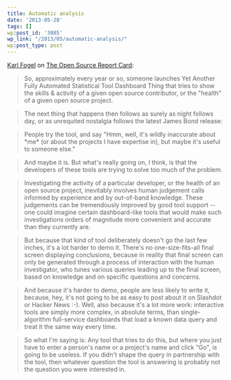```yaml
---
title: Automatic analysis
date: '2013-05-28'
tags: []
wp:post_id: '3085'
wp_link: "/2013/05/automatic-analysis/"
wp:post_type: post
---
```


[Karl Fogel](http://en.wikipedia.org/wiki/Karl_Fogel) on [ The Open Source Report Card](http://osrc.dfm.io/):

> So, approximately every year or so, someone launches Yet Another Fully Automated Statistical Tool Dashboard Thing that tries to show the skills & activity of a given open source contributor, or the "health" of a given open source project.

>

> The next thing that happens then follows as surely as night follows day, or as unrequited nostalgia follows the latest James Bond release:

>

> People try the tool, and say "Hmm, well, it's wildly inaccurate about \*me\* (or about the projects I have expertise in), but maybe it's useful to someone else."

>

> And maybe it is. But what's really going on, I think, is that the developers of these tools are trying to solve too much of the problem.

>

> Investigating the activity of a particular developer, or the health of an open source project, inevitably involves human judgement calls informed by experience and by out-of-band knowledge. These judgements can be tremendously improved by good tool support -- one could imagine certain dashboard-like tools that would make such investigations orders of magnitude more convenient and accurate than they currently are.

>

> But because that kind of tool deliberately doesn't go the last few inches, it's a lot harder to demo it. There's no one-size-fits-all final screen displaying conclusions, because in reality that final screen can only be generated through a process of interaction with the human investigator, who tunes various queries leading up to the final screen, based on knowledge and on specific questions and concerns.

>

> And because it's harder to demo, people are less likely to write it, because, hey, it's not going to be as easy to post about it on Slashdot or Hacker News :-). Well, also because it's a lot more work: interactive tools are simply more complex, in absolute terms, than single-algorithm full-service dashboards that load a known data query and treat it the same way every time.

>

> So what I'm saying is: Any tool that tries to do this, but where you just have to enter a person's name or a project's name and click "Go", is going to be useless. If you didn't shape the query in partnership with the tool, then whatever question the tool is answering is probably not the question you were interested in.
